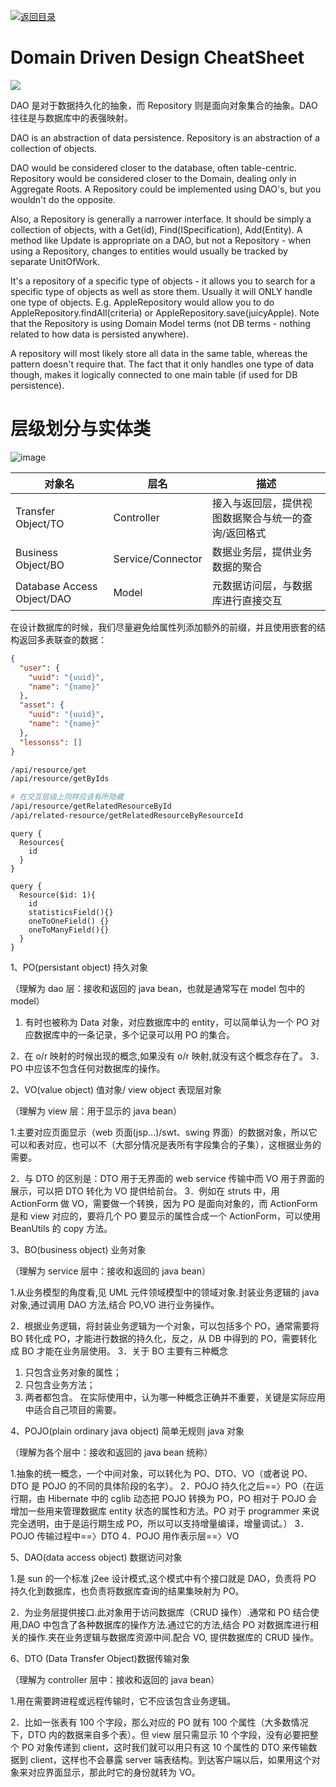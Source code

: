 [![返回目录](https://i.postimg.cc/JzFTMvjF/image.png)](https://github.com/wx-chevalier/Awesome-CheatSheets)

# Domain Driven Design CheatSheet

![](http://ata2-img.cn-hangzhou.img-pub.aliyun-inc.com/615646e6ced4c154fdb91d1ba3057a90.png)

DAO 是对于数据持久化的抽象，而 Repository 则是面向对象集合的抽象。DAO 往往是与数据库中的表强映射。

DAO is an abstraction of data persistence. Repository is an abstraction of a collection of objects.

DAO would be considered closer to the database, often table-centric. Repository would be considered closer to the Domain, dealing only in Aggregate Roots. A Repository could be implemented using DAO's, but you wouldn't do the opposite.

Also, a Repository is generally a narrower interface. It should be simply a collection of objects, with a Get(id), Find(ISpecification), Add(Entity). A method like Update is appropriate on a DAO, but not a Repository - when using a Repository, changes to entities would usually be tracked by separate UnitOfWork.

It's a repository of a specific type of objects - it allows you to search for a specific type of objects as well as store them. Usually it will ONLY handle one type of objects. E.g. AppleRepository would allow you to do AppleRepository.findAll(criteria) or AppleRepository.save(juicyApple). Note that the Repository is using Domain Model terms (not DB terms - nothing related to how data is persisted anywhere).

A repository will most likely store all data in the same table, whereas the pattern doesn't require that. The fact that it only handles one type of data though, makes it logically connected to one main table (if used for DB persistence).

# 层级划分与实体类

![image](https://user-images.githubusercontent.com/5803001/44942628-05bc1e80-ade9-11e8-9aea-25c51404638a.png)

| 对象名                     | 层名              | 描述                                                |
| -------------------------- | ----------------- | --------------------------------------------------- |
| Transfer Object/TO         | Controller        | 接入与返回层，提供视图数据聚合与统一的查询/返回格式 |
| Business Object/BO         | Service/Connector | 数据业务层，提供业务数据的聚合                      |
| Database Access Object/DAO | Model             | 元数据访问层，与数据库进行直接交互                  |

在设计数据库的时候，我们尽量避免给属性列添加额外的前缀，并且使用嵌套的结构返回多表联查的数据：

```json
{
  "user": {
    "uuid": "{uuid}",
    "name": "{name}"
  },
  "asset": {
    "uuid": "{uuid}",
    "name": "{name}"
  },
  "lessonss": []
}
```

```sh
/api/resource/get
/api/resource/getByIds

# 在交互层级上同样应该有所隐藏
/api/resource/getRelatedResourceById
/api/related-resource/getRelatedResourceByResourceId
```

```gql
query {
  Resources{
    id
  }
}

query {
  Resource($id: 1){
    id
    statisticsField(){}
    oneToOneField() {}
    oneToManyField(){}
  }
}
```

1、PO(persistant object) 持久对象

（理解为 dao 层：接收和返回的 java bean，也就是通常写在 model 包中的 model）

1. 有时也被称为 Data 对象，对应数据库中的 entity，可以简单认为一个 PO 对应数据库中的一条记录，多个记录可以用 PO 的集合。

2．在 o/r 映射的时候出现的概念,如果没有 o/r 映射,就没有这个概念存在了。
3．PO 中应该不包含任何对数据库的操作。

2、VO(value object) 值对象/ view object 表现层对象

（理解为 view 层：用于显示的 java bean）

1.主要对应页面显示（web 页面(jsp...)/swt、swing 界面）的数据对象，所以它可以和表对应，也可以不（大部分情况是表所有字段集合的子集），这根据业务的需要。

2．与 DTO 的区别是：DTO 用于无界面的 web service 传输中而 VO 用于界面的展示，可以把 DTO 转化为 VO 提供给前台。
3．例如在 struts 中，用 ActionForm 做 VO，需要做一个转换，因为 PO 是面向对象的，而 ActionForm 是和 view 对应的，要将几个 PO 要显示的属性合成一个 ActionForm，可以使用 BeanUtils 的 copy 方法。

3、BO(business object) 业务对象

（理解为 service 层中：接收和返回的 java bean）

1.从业务模型的角度看,见 UML 元件领域模型中的领域对象.封装业务逻辑的 java 对象,通过调用 DAO 方法,结合 PO,VO 进行业务操作。

2．根据业务逻辑，将封装业务逻辑为一个对象，可以包括多个 PO，通常需要将 BO 转化成 PO，才能进行数据的持久化，反之，从 DB 中得到的 PO，需要转化成 BO 才能在业务层使用。
3．关于 BO 主要有三种概念

1. 只包含业务对象的属性；
2. 只包含业务方法；
3. 两者都包含。
   在实际使用中，认为哪一种概念正确并不重要，关键是实际应用中适合自己项目的需要。

4、POJO(plain ordinary java object) 简单无规则 java 对象

（理解为各个层中：接收和返回的 java bean 统称）

1.抽象的统一概念，一个中间对象，可以转化为 PO、DTO、VO（或者说 PO、DTO 是 POJO 的不同的具体阶段的名字）。
2．POJO 持久化之后==〉PO（在运行期，由 Hibernate 中的 cglib 动态把 POJO 转换为 PO，PO 相对于 POJO 会增加一些用来管理数据库 entity 状态的属性和方法。PO 对于 programmer 来说完全透明，由于是运行期生成 PO，所以可以支持增量编译，增量调试。）
3．POJO 传输过程中==〉DTO
4．POJO 用作表示层==〉VO

5、DAO(data access object) 数据访问对象

1.是 sun 的一个标准 j2ee 设计模式,这个模式中有个接口就是 DAO，负责将 PO 持久化到数据库，也负责将数据库查询的结果集映射为 PO。

2．为业务层提供接口.此对象用于访问数据库（CRUD 操作）.通常和 PO 结合使用,DAO 中包含了各种数据库的操作方法.通过它的方法,结合 PO 对数据库进行相关的操作.夹在业务逻辑与数据库资源中间.配合 VO, 提供数据库的 CRUD 操作。

6、DTO (Data Transfer Object)数据传输对象

（理解为 controller 层中：接收和返回的 java bean）

1.用在需要跨进程或远程传输时，它不应该包含业务逻辑。

2．比如一张表有 100 个字段，那么对应的 PO 就有 100 个属性（大多数情况下，DTO 内的数据来自多个表）。但 view 层只需显示 10 个字段，没有必要把整个 PO 对象传递到 client，这时我们就可以用只有这 10 个属性的 DTO 来传输数据到 client，这样也不会暴露 server 端表结构。到达客户端以后，如果用这个对象来对应界面显示，那此时它的身份就转为 VO。
